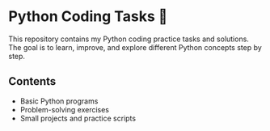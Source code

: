# Python Coding Tasks 🐍

This repository contains my Python coding practice tasks and solutions.  
The goal is to learn, improve, and explore different Python concepts step by step.

## Contents
- Basic Python programs
- Problem-solving exercises
- Small projects and practice scripts
